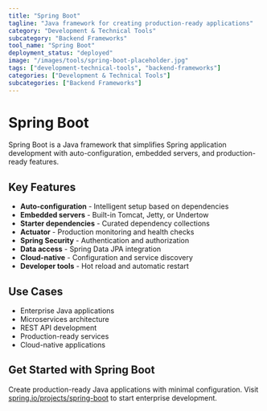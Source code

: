 ```yaml
---
title: "Spring Boot"
tagline: "Java framework for creating production-ready applications"
category: "Development & Technical Tools"
subcategory: "Backend Frameworks"
tool_name: "Spring Boot"
deployment_status: "deployed"
image: "/images/tools/spring-boot-placeholder.jpg"
tags: ["development-technical-tools", "backend-frameworks"]
categories: ["Development & Technical Tools"]
subcategories: ["Backend Frameworks"]
---
```


# Spring Boot

Spring Boot is a Java framework that simplifies Spring application development with auto-configuration, embedded servers, and production-ready features.

## Key Features

- **Auto-configuration** - Intelligent setup based on dependencies
- **Embedded servers** - Built-in Tomcat, Jetty, or Undertow
- **Starter dependencies** - Curated dependency collections
- **Actuator** - Production monitoring and health checks
- **Spring Security** - Authentication and authorization
- **Data access** - Spring Data JPA integration
- **Cloud-native** - Configuration and service discovery
- **Developer tools** - Hot reload and automatic restart

## Use Cases

- Enterprise Java applications
- Microservices architecture
- REST API development
- Production-ready services
- Cloud-native applications

## Get Started with Spring Boot

Create production-ready Java applications with minimal configuration. Visit [spring.io/projects/spring-boot](https://spring.io/projects/spring-boot) to start enterprise development.